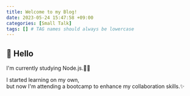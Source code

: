 ```yaml
---
title: Welcome to my Blog!
date: 2023-05-24 15:47:58 +09:00
categories: [Small Talk]
tags: [] # TAG names should always be lowercase
---
```


## 🙋 Hello

I'm currently studying Node.js.🧑‍💻

I started learning on my own,  
but now I'm attending a bootcamp to enhance my collaboration skills.✨
